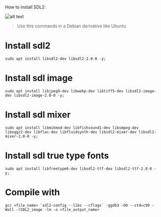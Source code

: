 How to install SDL2:

![alt text](https://upload.wikimedia.org/wikipedia/commons/thumb/c/cd/SDL_Logo.svg/766px-SDL_Logo.svg.png)

> Use this commands in a Debian derivative like Ubuntu

# Install sdl2
    sudo apt install libsdl2-dev libsdl2-2.0-0 -y;

# Install sdl image
    sudo apt install libjpeg9-dev libwebp-dev libtiff5-dev libsdl2-image-dev libsdl2-image-2.0-0 -y;

# Install sdl mixer
    sudo apt install libmikmod-dev libfishsound1-dev libsmpeg-dev liboggz2-dev libflac-dev libfluidsynth-dev libsdl2-mixer-dev libsdl2-mixer-2.0-0 -y;

# Install sdl true type fonts
    sudo apt install libfreetype6-dev libsdl2-ttf-dev libsdl2-ttf-2.0-0 -y;
# Compile with
    gcc <file_name> `sdl2-config --libs --cflags` -ggdb3 -O0 --std=c99 -Wall -lSDL2_image -lm -o <file_output_name>
